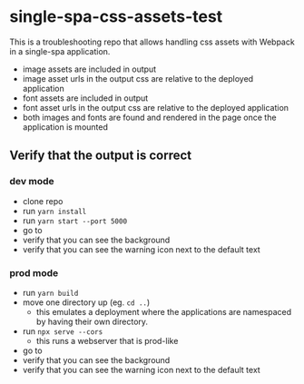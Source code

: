 # single-spa-css-assets-test

This is a troubleshooting repo that allows handling css assets with Webpack in a single-spa application.

- image assets are included in output
- image asset urls in the output css are relative to the deployed application
- font assets are included in output
- font asset urls in the output css are relative to the deployed application
- both images and fonts are found and rendered in the page once the application is mounted

## Verify that the output is correct

### dev mode

- clone repo
- run `yarn install`
- run `yarn start --port 5000`
- go to [](http://single-spa-playground.org/playground/instant-test?name=@test/css&url=5000)
- verify that you can see the background
- verify that you can see the warning icon next to the default text

### prod mode

- run `yarn build`
- move one directory up (eg. `cd ..`)
  - this emulates a deployment where the applications are namespaced by having their own directory.
- run `npx serve --cors`
  - this runs a webserver that is prod-like
- go to [](http://single-spa-playground.org/playground/instant-test?name=@test/css&url=http%3A%2F%2Flocalhost%3A5000%2Fsingle-spa-css-assets-test%2Fdist%2Ftest-css.js)
- verify that you can see the background
- verify that you can see the warning icon next to the default text

